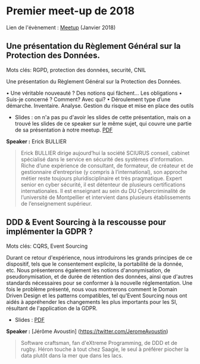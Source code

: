 # Premier meet-up de 2018

Lien de l'évènement : [Meetup](https://www.meetup.com/fr-FR/Big-Data-Science-Montpellier/events/246171816/) (Janvier 2018)

## Une présentation du Règlement Général sur la Protection des Données.

Mots clés: RGPD, protection des données, securité, CNIL

Une présentation du Règlement Général sur la Protection des Données.

• Une véritable nouveauté ? Des notions qui fâchent… Les obligations
• Suis-je concerné ? Comment? Avec qui?
• Déroulement type d’une démarche. Inventaire. Analyse. Gestion du risque et mise en place des outils

 * Slides : on n'a pas pu d'avoir les slides de cette présentation, mais on a trouvé les slides de ce speaker sur le même sujet, qui couvre une partie de sa présentation à notre meetup. [PDF](https://github.com/Big-Data-Data-Science-Montpellier/Meetups-Sources/blob/master/Meetup-January-2018/innovation_cci_herault-rgpd.pdf)

**Speaker :** Erick BULLIER

> Erick BULLIER dirige aujourd’hui la société SCIURUS conseil, cabinet spécialisé dans le service en sécurité des systèmes d’information. Riche d’une expérience de consultant, de formateur, de créateur et de gestionnaire d’entreprise (y compris à l’international), son approche métier reste toujours pluridisciplinaire et très pragmatique. Expert senior en cyber sécurité, il est détenteur de plusieurs certifications internationales. Il est enseignant au sein du DU Cybercriminalité de l’université de Montpellier et intervient dans plusieurs établissements de l’enseignement supérieur.

## DDD & Event Sourcing à la rescousse pour implémenter la GDPR ?

Mots clés: CQRS, Event Sourcing	

Durant ce retour d'expérience, nous introduirons les grands principes de ce dispositif, tels que le consentement explicite, la portabilité de la donnée, etc. Nous présenterons également les notions d'anonymisation, de pseudonymisation, et de durée de rétention des données, ainsi que d'autres standards nécessaires pour se conformer à la nouvelle réglementation. Une fois le problème présenté, nous vous montrerons comment le Domain Driven Design et les patterns compatibles, tel qu'Event Sourcing nous ont aidés à appréhender les changements les plus importants pour les SI, résultant de l'application de la GDPR.


 * Slides : [PDF](https://github.com/Big-Data-Data-Science-Montpellier/Meetups-Sources/blob/master/Meetup-January-2018/DDD%26EventSourcing_GDPR%20static.pdf)

**Speaker :** [Jérôme Avoustin] (https://twitter.com/JeromeAvoustin)

> Software craftsman, fan d'eXtreme Programming, de DDD et de rugby. Héron touche à tout chez Saagie, le seul à préférer piocher la data plutôt dans la mer que dans les lacs.
